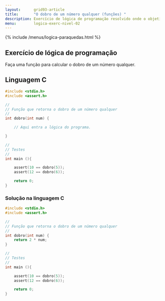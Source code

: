 ```yaml
---
layout:      grid93-article
title:       "O dobro de um número qualquer (funções) "
description: Exercício de lógica de programação resolvido onde o objetivo é criar uma função para calcular o dobro de um número qualquer.
menu:        logica-exerc-nivel-02
---
```


{% include /menus/logica-paraquedas.html %}

Exercício de lógica de programação
---


Faça uma função para calcular o dobro de um número qualquer.


Linguagem C
---


```c
#include <stdio.h>
#include <assert.h>

//
// Função que retorna o dobro de um número qualquer
//
int dobro(int num) {

    // Aqui entra a lógica do programa.

}

//
// Testes
//
int main (){

	assert(10 == dobro(5));
	assert(12 == dobro(6));

	return 0;
}
```



### Solução na linguagem C

```c
#include <stdio.h>
#include <assert.h>

//
// Função que retorna o dobro de um número qualquer
//
int dobro(int num) {
    return 2 * num;
}

//
// Testes
//
int main (){

	assert(10 == dobro(5));
	assert(12 == dobro(6));

	return 0;
}
```